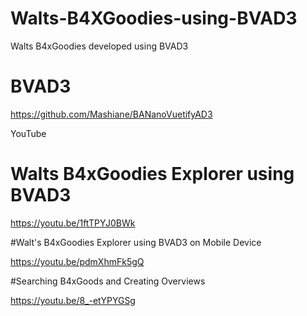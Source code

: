 # Walts-B4XGoodies-using-BVAD3
Walts B4xGoodies developed using BVAD3

# BVAD3

https://github.com/Mashiane/BANanoVuetifyAD3

YouTube

# Walts B4xGoodies Explorer using BVAD3

https://youtu.be/1ftTPYJ0BWk

#Walt's B4xGoodies Explorer using BVAD3 on Mobile Device

https://youtu.be/pdmXhmFk5gQ

#Searching B4xGoods and Creating Overviews

https://youtu.be/8_-etYPYGSg

